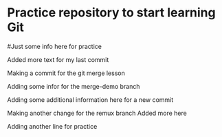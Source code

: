 # Practice repository to start learning Git

#Just some info here for practice

Added more text for my last commit


Making a commit for the git merge lesson

Adding some infor for the merge-demo branch

Adding some additional information here for a new commit

Making another change for the remux branch
Added more here

Adding another line for practice
